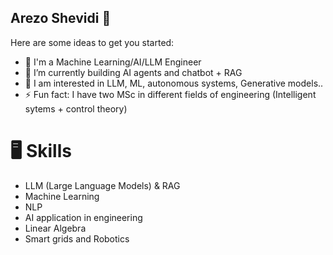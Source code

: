 ## Arezo Shevidi 👋

<!--
**ashev2021/ashev2021** is a ✨ _special_ ✨ repository because its `README.md` (this file) appears on your GitHub profile.
-->

Here are some ideas to get you started:

- 🔭  I'm a Machine Learning/AI/LLM Engineer
- 👯 I’m currently building AI agents and chatbot + RAG
- 💬 I am interested in LLM, ML, autonomous systems, Generative models..
- ⚡ Fun fact: I have two MSc in different fields of engineering (Intelligent sytems + control theory)

# 🖥 Skills
- LLM (Large Language Models) & RAG
- Machine Learning
- NLP
- AI application in engineering
- Linear Algebra
- Smart grids and Robotics
